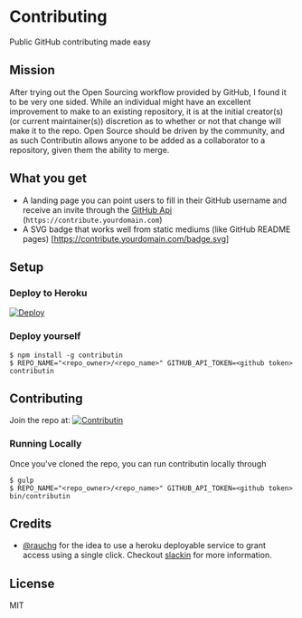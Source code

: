 # Contributing
Public GitHub contributing made easy

## Mission
After trying out the Open Sourcing workflow provided by GitHub, I found it to be very one sided. While an individual might have an excellent
improvement to make to an existing repository, it is at the initial creator(s) (or current maintainer(s)) discretion as to whether or not that
change will make it to the repo. Open Source should be driven by the community, and as such Contributin allows anyone to be added as a collaborator
to a repository, given them the ability to merge.

## What you get
* A landing page you can point users to fill in their
  GitHub username and receive an invite through the [GitHub Api](https://developer.github.com/v3/repos/collaborators/#add-user-as-a-collaborator) (`https://contribute.yourdomain.com`)
* A SVG badge that works well from static mediums
  (like GitHub README pages) [https://contribute.yourdomain.com/badge.svg]

## Setup

### Deploy to Heroku
[![Deploy](https://www.herokucdn.com/deploy/button.svg)](https://heroku.com/deploy?template=https://github.com/morriswchris/contributin/tree/master)

### Deploy yourself

```
$ npm install -g contributin
$ REPO_NAME="<repo_owner>/<repo_name>" GITHUB_API_TOKEN=<github token> contributin
```

## Contributing

Join the repo at: [![Contributin](https://contributin.herokuapp.com/button.svg)](https://contributin.herokuapp.com/)

### Running Locally
Once you've cloned the repo, you can run contributin locally through
```
$ gulp
$ REPO_NAME="<repo_owner>/<repo_name>" GITHUB_API_TOKEN=<github token> bin/contributin
```

## Credits

- [@rauchg](https://github.com/rauchg) for the idea to use a heroku deployable service to grant access using a single click. Checkout [slackin](https://github.com/rauchg/slackin) for more information.

## License

MIT
